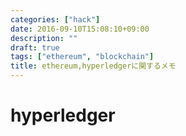 ```yaml
---
categories: ["hack"]
date: 2016-09-10T15:08:10+09:00
description: ""
draft: true
tags: ["ethereum", "blockchain"]
title: ethereum,hyperledgerに関するメモ
---
```


# hyperledger


